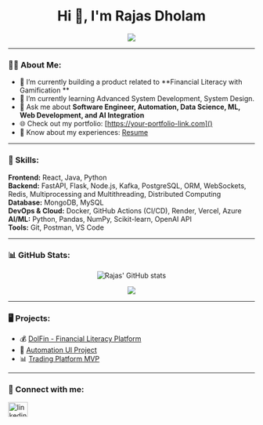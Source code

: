 <h1 align="center">Hi 👋, I'm Rajas Dholam</h1>

<p align="center">
  <a href="https://www.linkedin.com/in/YOUR-LINKEDIN-URL" target="_blank">
    <img src="https://img.shields.io/badge/LinkedIn-0077B5?style=for-the-badge&logo=linkedin&logoColor=white" />
  </a>
</p>

---

### 👨‍💻 About Me:
- 🔭 I’m currently building a product related to **Financial Literacy with Gamification **  
- 🌱 I’m currently learning Advanced System Development, System Design.
- 💬 Ask me about **Software Engineer, Automation, Data Science, ML, Web Development, and AI Integration**  
- 🌐 Check out my portfolio: [https://your-portfolio-link.com]()  
- 📄 Know about my experiences: [Resume]()  

---

### 🧠 Skills:

**Frontend:** React, Java, Python  
**Backend:** FastAPI, Flask, Node.js, Kafka, PostgreSQL, ORM, WebSockets, Redis, Multiprocessing and Multithreading, Distributed Computing  
**Database:** MongoDB, MySQL  
**DevOps & Cloud:** Docker, GitHub Actions (CI/CD), Render, Vercel, Azure  
**AI/ML:** Python, Pandas, NumPy, Scikit-learn, OpenAI API  
**Tools:** Git, Postman, VS Code  

---

### 📊 GitHub Stats:
<p align="center">
  <img src="https://github-readme-stats.vercel.app/api?username=rajasdholam20&show_icons=true&theme=tokyonight" alt="Rajas' GitHub stats" />
</p>

<p align="center">
  <img src="https://github-readme-streak-stats.herokuapp.com/?user=rajasdholam20&theme=tokyonight" />
</p>

---

### 🖥️ Projects:
- 💰 [DolFin - Financial Literacy Platform](https://github.com/rajasdholam20/DolFin)
- 💬 [Automation UI Project](https://github.com/rajasdholam20/GRP-Automation)
- 📊 [Trading Platform MVP](https://github.com/rajasdholam20/trading-platform)

---

### 🤝 Connect with me:
<p align="left">
<a href="https://linkedin.com/in/YOUR-LINKEDIN-URL" target="blank">
  <img align="center" src="https://cdn.jsdelivr.net/npm/simple-icons@v3/icons/linkedin.svg" alt="linkedin" height="30" width="40" />
</a>
</p>
